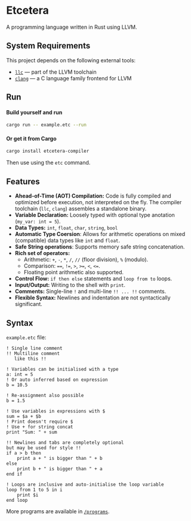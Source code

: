 # Etcetera
A programming language written in Rust using LLVM.

## System Requirements
This project depends on the following external tools:
- [`llc`](https://llvm.org/docs/CommandGuide/llc.html) — part of the LLVM toolchain
- [`clang`](https://clang.llvm.org/) — a C language family frontend for LLVM

## Run
#### Build yourself and run
```bash
cargo run -- example.etc --run
```

#### Or get it from Cargo
```bash
cargo install etcetera-compiler
```
Then use using the `etc` command.

## Features
- **Ahead-of-Time (AOT) Compilation:** Code is fully compiled and optimized before execution, not interpreted on the fly. The compiler toolchain (`llc`, `clang`) assembles a standalone binary.
- **Variable Declaration:** Loosely typed with optional type anotation (`my_var: int = 5`).
- **Data Types:** `int`, `float`, `char`, `string`, `bool` 
- **Automatic Type Coersion**: Allows for arithmetic operations on mixed (compatible) data types like `int` and `float`.
- **Safe String operations**: Supports memory safe string concatenation. 
- **Rich set of operators:**
    - Arithmetic: `+`, `-`, `*`, `/`, `//` (floor division), `%` (modulo).
    - Comparison: `==`, `!=`, `>`, `>=`, `<`, `<=`.
    - Floating point arithmetic also supported.
- **Control Flow:** `if then else` statements and `loop from to` loops.
- **Input/Output:** Writing to the shell with `print`.
- **Comments:** Single-line `!` and multi-line `!! ... !!` comments.
- **Flexible Syntax:** Newlines and indentation are not syntactically significant.

## Syntax
`example.etc` file:
```
! Single line comment
!! Multiline comment
   like this !!

! Variables can be initialised with a type
a: int = 5
! Or auto inferred based on expression
b = 10.5

! Re-assignment also possible
b = 1.5

! Use variables in expressions with $
sum = $a + $b
! Print doesn't require $
! Use + for string concat
print "Sum: " + sum

!! Newlines and tabs are completely optional
but may be used for style !!
if a > b then
    print a + " is bigger than " + b
else
    print b + " is bigger than " + a
end if

! Loops are inclusive and auto-initialise the loop variable
loop from 1 to 5 in i
    print $i
end loop
```

More programs are available in [`/programs`](./programs).
